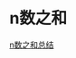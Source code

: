 # n数之和

[n数之和总结](https://labuladong.online/algo/practice-in-action/nsum/#%E4%BA%8C%E3%80%813sum-%E9%97%AE%E9%A2%98)